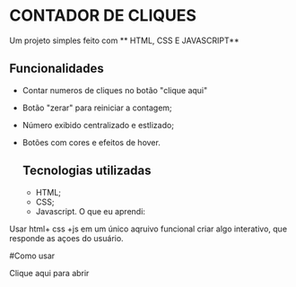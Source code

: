 # CONTADOR DE CLIQUES

Um projeto simples feito com ** HTML, CSS E JAVASCRIPT** 

## Funcionalidades

- Contar numeros de cliques no botão "clique aqui"
- Botão "zerar" para reiniciar a contagem;
- Número exibido centralizado e estlizado;
- Botões com cores e efeitos de hover.

  ## Tecnologias utilizadas

  - HTML;
  - CSS;
  - Javascript.
O que eu aprendi:

Usar html+ css +js em um único aqruivo funcional
criar algo interativo, que responde as açoes do usuário.

  #Como usar

  Clique aqui para abrir
